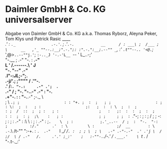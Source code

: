 # Daimler GmbH & Co. KG universalserver 
Abgabe von Daimler GmbH & Co. KG
a.k.a. Thomas Ryborz, Aleyna Peker, Tom Klys und Patrick Rasic
                   ____                  
                _.' :  `._               
            .-.'`.  ;   .'`.-.           
   __      / : ___\ ;  /___ ; \      __  
 ,'_ ""--.:__;".-.";: :".-.":__;.--"" _`,
 :' `.t""--.. '<@.`;_  ',@>` ..--""j.' `;
      `:-.._J '-.-'L__ `-- ' L_..-;'     
        "-.__ ;  .-"  "-.  : __.-"       
            L ' /.------.\ ' J           
             "-.   "--"   .-"            
            __.l"-:_JL_;-";.__           
         .-j/'.;  ;""""  / .'\"-.        
       .' /:`. "-.:     .-" .';  `.      
    .-"  / ;  "-. "-..-" .-"  :    "-.   
 .+"-.  : :      "-.__.-"      ;-._   \  
 ; \  `.; ;                    : : "+. ; 
 :  ;   ; ;                    : ;  : \: 
 ;  :   ; :                    ;:   ;  : 
: \  ;  :  ;                  : ;  /  :: 
;  ; :   ; :                  ;   :   ;: 
:  :  ;  :  ;                : :  ;  : ; 
;\    :   ; :                ; ;     ; ; 
: `."-;   :  ;              :  ;    /  ; 
 ;    -:   ; :              ;  : .-"   : 
 :\     \  :  ;            : \.-"      : 
  ;`.    \  ; :            ;.'_..--  / ; 
  :  "-.  "-:  ;          :/."      .'  :
   \         \ :          ;/  __        :
    \       .-`.\        /t-""  ":-+.   :
     `.  .-"    `l    __/ /`. :  ; ; \  ;
       \   .-" .-"-.-"  .' .'j \  /   ;/ 
        \ / .-"   /.     .'.' ;_:'    ;  
         :-""-.`./-.'     /    `.___.'   
               \ `t  ._  /           
                "-.t-._:'
